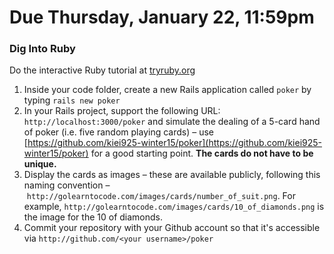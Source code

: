 # Due Thursday, January 22, 11:59pm

### Dig Into Ruby

Do the interactive Ruby tutorial at [tryruby.org](http://tryruby.org)

1. Inside your code folder, create a new Rails application called ```poker``` by typing ```rails new poker```
2. In your Rails project, support the following URL: ```http://localhost:3000/poker``` and simulate the dealing of a 5-card hand of poker (i.e. five random playing cards) – use [https://github.com/kiei925-winter15/poker](https://github.com/kiei925-winter15/poker) for a good starting point. **The cards do not have to be unique.**
3. Display the cards as images – these are available publicly, following this naming convention – ```http://golearntocode.com/images/cards/number_of_suit.png```. For example, ```http://golearntocode.com/images/cards/10_of_diamonds.png``` is the image for the 10 of diamonds.
4. Commit your repository with your Github account so that it's accessible via ```http://github.com/<your username>/poker```
